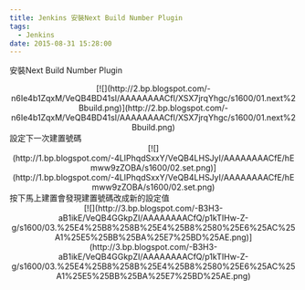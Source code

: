 ```yaml
---
title: Jenkins 安裝Next Build Number Plugin
tags:
  - Jenkins
date: 2015-08-31 15:28:00
---
```


安裝Next Build Number Plugin
<div class="separator" style="clear: both; text-align: center;">[![](http://2.bp.blogspot.com/-n6Ie4b1ZqxM/VeQB4BD41sI/AAAAAAAACfI/XSX7jrqYhgc/s1600/01.next%2Bbuild.png)](http://2.bp.blogspot.com/-n6Ie4b1ZqxM/VeQB4BD41sI/AAAAAAAACfI/XSX7jrqYhgc/s1600/01.next%2Bbuild.png)</div>
設定下一次建置號碼
<div class="separator" style="clear: both; text-align: center;">[![](http://1.bp.blogspot.com/-4LIPhqdSxxY/VeQB4LHSJyI/AAAAAAAACfE/hEmww9zZOBA/s1600/02.set.png)](http://1.bp.blogspot.com/-4LIPhqdSxxY/VeQB4LHSJyI/AAAAAAAACfE/hEmww9zZOBA/s1600/02.set.png)</div>
按下馬上建置會發現建置號碼改成新的設定值
<div class="separator" style="clear: both; text-align: center;">[![](http://3.bp.blogspot.com/-B3H3-aB1ikE/VeQB4GGkpZI/AAAAAAAACfQ/p1kTIHw-Z-g/s1600/03.%25E4%25B8%258B%25E4%25B8%2580%25E6%25AC%25A1%25E5%25BB%25BA%25E7%25BD%25AE.png)](http://3.bp.blogspot.com/-B3H3-aB1ikE/VeQB4GGkpZI/AAAAAAAACfQ/p1kTIHw-Z-g/s1600/03.%25E4%25B8%258B%25E4%25B8%2580%25E6%25AC%25A1%25E5%25BB%25BA%25E7%25BD%25AE.png)</div>